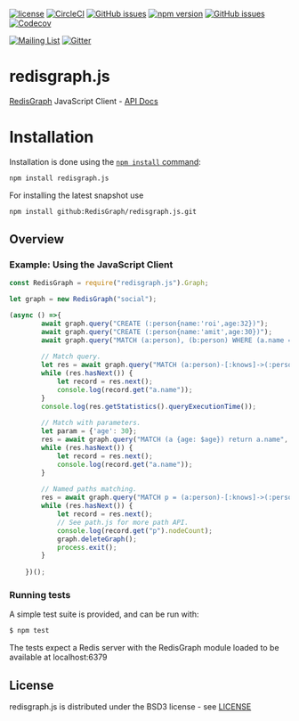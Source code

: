 [![license](https://img.shields.io/github/license/RedisGraph/redisgraph.js.svg)](https://github.com/RedisGraph/redisgraph.js)
[![CircleCI](https://circleci.com/gh/RedisGraph/redisgraph.js/tree/master.svg?style=svg)](https://circleci.com/gh/RedisGraph/redisgraph.js/tree/master)
[![GitHub issues](https://img.shields.io/github/release/RedisGraph/redisgraph.js.svg)](https://github.com/RedisGraph/redisgraph.js/releases/latest)
[![npm version](https://badge.fury.io/js/redisgraph.js.svg)](https://badge.fury.io/js/redisgraph.js)
[![GitHub issues](https://img.shields.io/github/release/RedisGraph/redisgraph.js.svg)](https://github.com/RedisGraph/redisgraph.js/releases/latest)
[![Codecov](https://codecov.io/gh/RedisGraph/redisgraph.js/branch/master/graph/badge.svg)](https://codecov.io/gh/RedisGraph/redisgraph.js)

[![Mailing List](https://img.shields.io/badge/Mailing%20List-RedisGraph-blue)](https://groups.google.com/forum/#!forum/redisgraph)
[![Gitter](https://badges.gitter.im/RedisLabs/RedisGraph.svg)](https://gitter.im/RedisLabs/RedisGraph?utm_source=badge&utm_medium=badge&utm_campaign=pr-badge)

# redisgraph.js

[RedisGraph](https://github.com/RedisLabsModules/redis-graph/) JavaScript Client - [API Docs](https://redisgraph.github.io/redisgraph.js/)


# Installation

Installation is done using the
[`npm install` command](https://docs.npmjs.com/getting-started/installing-npm-packages-locally):

```bash
npm install redisgraph.js
```

For installing the latest snapshot use
```bash
npm install github:RedisGraph/redisgraph.js.git
```


## Overview

### Example: Using the JavaScript Client

```javascript
const RedisGraph = require("redisgraph.js").Graph;

let graph = new RedisGraph("social");

(async () =>{
        await graph.query("CREATE (:person{name:'roi',age:32})");
        await graph.query("CREATE (:person{name:'amit',age:30})");
        await graph.query("MATCH (a:person), (b:person) WHERE (a.name = 'roi' AND b.name='amit') CREATE (a)-[:knows]->(b)");
        
        // Match query.
        let res = await graph.query("MATCH (a:person)-[:knows]->(:person) RETURN a.name");
        while (res.hasNext()) {
            let record = res.next();
            console.log(record.get("a.name"));
        }
        console.log(res.getStatistics().queryExecutionTime());
    
        // Match with parameters.
        let param = {'age': 30};
        res = await graph.query("MATCH (a {age: $age}) return a.name", param);
        while (res.hasNext()) {
            let record = res.next();
            console.log(record.get("a.name"));
        }
    
        // Named paths matching.
        res = await graph.query("MATCH p = (a:person)-[:knows]->(:person) RETURN p");
        while (res.hasNext()) {
            let record = res.next();
            // See path.js for more path API.
            console.log(record.get("p").nodeCount);
            graph.deleteGraph();
            process.exit();
        }
    
    })();

```

### Running tests

A simple test suite is provided, and can be run with:

```sh
$ npm test
```

The tests expect a Redis server with the RedisGraph module loaded to be available at localhost:6379

## License

redisgraph.js is distributed under the BSD3 license - see [LICENSE](LICENSE)

[npm-image]: https://img.shields.io/npm/v/express.svg
[npm-url]: https://npmjs.org/package/redisgraph.js

